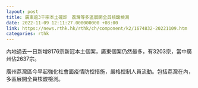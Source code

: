 ```yaml
---
layout: post
title: 廣東逾3千宗本土確診　荔灣等多區展開全員核酸檢測
date: 2022-11-09 12:11:27.000000000 +08:00
link: https://news.rthk.hk/rthk/ch/component/k2/1674832-20221109.htm
categories: rthk
---
```


內地過去一日新增8176宗新冠本土個案，廣東個案仍然最多，有3203宗，當中廣州佔2637宗。

廣州荔灣區今早起強化社會面疫情防控措施，嚴格控制人員流動。包括荔灣在內，多區展開全員核酸檢測。
